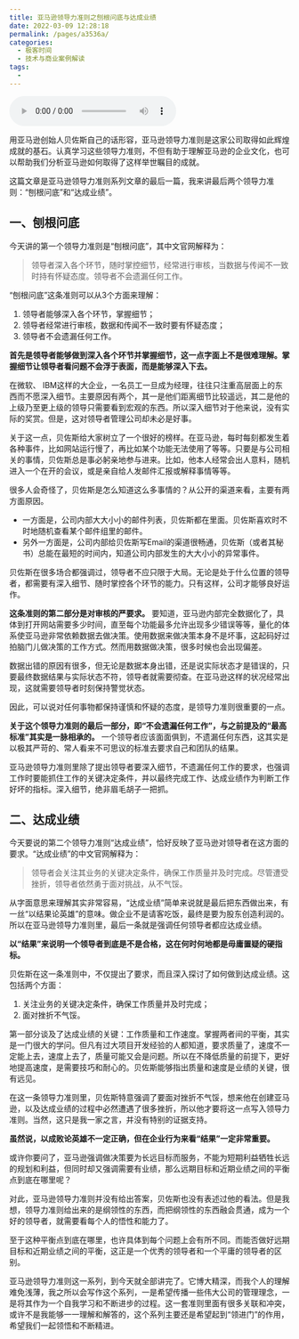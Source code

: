 ```yaml
---
title: 亚马逊领导力准则之刨根问底与达成业绩
date: 2022-03-09 12:28:18
permalink: /pages/a3536a/
categories:
  - 极客时间
  - 技术与商业案例解读
tags:
  - 
---
```

<audio title="028.亚马逊领导力准则之刨根问底与达成业绩" src="https://static001.geekbang.org/resource/audio/c8/31/c8b2067f358f4d4ad3120b1d5d5eef31.mp3" controls="controls"></audio> 
<p>用亚马逊创始人贝佐斯自己的话形容，亚马逊领导力准则是这家公司取得如此辉煌成就的基石。认真学习这些领导力准则，不但有助于理解亚马逊的企业文化，也可以帮助我们分析亚马逊如何取得了这样举世瞩目的成就。</p>
<p>这篇文章是亚马逊领导力准则系列文章的最后一篇，我来讲最后两个领导力准则：“刨根问底”和“达成业绩”。</p>
<h2>一、刨根问底</h2>
<p>今天讲的第一个领导力准则是“刨根问底”，其中文官网解释为：</p>
<blockquote>
<p>领导者深入各个环节，随时掌控细节，经常进行审核，当数据与传闻不一致时持有怀疑态度。领导者不会遗漏任何工作。</p>
</blockquote>
<p>“刨根问底”这条准则可以从3个方面来理解：</p>
<ol>
<li>领导者能够深入各个环节，掌握细节；</li>
<li>领导者经常进行审核，数据和传闻不一致时要有怀疑态度；</li>
<li>领导者不会遗漏任何工作。</li>
</ol>
<p><strong>首先是领导者能够做到深入各个环节并掌握细节，这一点字面上不是很难理解。掌握细节让领导者看问题不会浮于表面，而是能够深入下去。</strong></p>
<!-- [[[read_end]]] -->
<p>在微软、 IBM这样的大企业，一名员工一旦成为经理，往往只注重高层面上的东西而不愿深入细节。主要原因有两个，其一是他们距离细节比较遥远，其二是他的上级乃至更上级的领导只需要看到宏观的东西。所以深入细节对于他来说，没有实际的奖赏。但是，这对领导者管理公司却未必是好事。</p>
<p>关于这一点，贝佐斯给大家树立了一个很好的榜样。在亚马逊，每时每刻都发生着各种事件，比如网站运行慢了，再比如某个功能无法使用了等等。只要是与公司相关的事情，贝佐斯总是事必躬亲地参与进来。比如，他本人经常会出人意料，随机进入一个在开的会议，或是亲自给人发邮件汇报或解释事情等等。</p>
<p>很多人会奇怪了，贝佐斯是怎么知道这么多事情的？从公开的渠道来看，主要有两方面原因。</p>
<ul>
<li>一方面是，公司内部大大小小的邮件列表，贝佐斯都在里面。贝佐斯喜欢时不时地随机查看某个邮件组里的邮件。</li>
<li>另外一方面是，公司内部给贝佐斯写Email的渠道很畅通，贝佐斯（或者其秘书）总能在最短的时间内，知道公司内部发生的大大小小的异常事件。</li>
</ul>
<p><span class="orange">贝佐斯在很多场合都强调过，领导者不应只限于大局。无论是处于什么位置的领导者，都需要有深入细节、随时掌控各个环节的能力。只有这样，公司才能够良好运作。</span></p>
<p><strong>这条准则的第二部分是对审核的严要求。</strong> 要知道，亚马逊内部完全数据化了，具体到打开网站需要多少时间，直至每个功能最多允许出现多少错误等等，量化的体系使亚马逊非常依赖数据去做决策。使用数据来做决策本身不是坏事，这起码好过拍脑门儿做决策的工作方式。然而用数据做决策，很多时候也会出现偏差。</p>
<p>数据出错的原因有很多，但无论是数据本身出错，还是说实际状态才是错误的，只要最终数据结果与实际状态不符，领导者就需要彻查。在亚马逊这样的状况经常出现，这就需要领导者时刻保持警觉状态。</p>
<p>因此，<span class="orange">可以说对任何事物都保持谨慎和怀疑的态度，是领导力准则很重要的一点。</span></p>
<p><strong>关于这个领导力准则的最后一部分，即“不会遗漏任何工作”，与之前提及的“最高标准”其实是一脉相承的。</strong> 一个领导者应该面面俱到，不遗漏任何东西，这其实是以极其严苛的、常人看来不可思议的标准去要求自己和团队的结果。</p>
<p>亚马逊领导力准则里除了提出领导者要深入细节，不遗漏任何工作的要求，也强调工作时要能抓住工作的关键决定条件，并以最终完成工作、达成业绩作为判断工作好坏的指标。深入细节，绝非眉毛胡子一把抓。</p>
<h2>二、达成业绩</h2>
<p>今天要说的第二个领导力准则“达成业绩”，恰好反映了亚马逊对领导者在这方面的要求。“达成业绩”的中文官网解释为：</p>
<blockquote>
<p>领导者会关注其业务的关键决定条件，确保工作质量并及时完成。尽管遭受挫折，领导者依然勇于面对挑战，从不气馁。</p>
</blockquote>
<p>从字面意思来理解其实非常容易，“达成业绩”简单来说就是最后把东西做出来，有一丝“以结果论英雄”的意味。做企业不是请客吃饭，最终是要为股东创造利润的。所以在亚马逊领导力准则里，最后一条就是强调任何领导者都应达成业绩。</p>
<p><strong>以“结果”来说明一个领导者到底是不是合格，这在何时何地都是毋庸置疑的硬指标。</strong></p>
<p>贝佐斯在这一条准则中，不仅提出了要求，而且深入探讨了如何做到达成业绩。这包括两个方面：</p>
<ol>
<li>关注业务的关键决定条件，确保工作质量并及时完成；</li>
<li>面对挫折不气馁。</li>
</ol>
<p>第一部分谈及了达成业绩的关键：工作质量和工作速度。掌握两者间的平衡，其实是一门很大的学问。但凡有过大项目开发经验的人都知道，要求质量了，速度不一定能上去，速度上去了，质量可能又会是问题。所以在不降低质量的前提下，更好地提高速度，是需要技巧和耐心的。贝佐斯能够指出质量和速度是业绩的关键，很有远见。</p>
<p>在这一条领导力准则里，贝佐斯特意强调了要面对挫折不气馁，想来他在创建亚马逊，以及达成业绩的过程中必然遭遇了很多挫折，所以他才要将这一点写入领导力准则。当然，这只是我一家之言，并没有特别的证据支持。</p>
<p><strong>虽然说，以成败论英雄不一定正确，但在企业行为来看“结果”一定非常重要。</strong></p>
<p>或许你要问了，亚马逊强调做决策要为长远目标而服务，不能为短期利益牺牲长远的规划和利益，但同时却又强调需要有业绩，那么远期目标和近期业绩之间的平衡点到底在哪里呢？</p>
<p>对此，亚马逊领导力准则并没有给出答案，贝佐斯也没有表述过他的看法。但是我想，领导力准则给出来的是纲领性的东西，而把纲领性的东西融会贯通，成为一个好的领导者，就需要看每个人的悟性和能力了。</p>
<p>至于这种平衡点到底在哪里，也许具体到每个问题上会有所不同。而能否做好远期目标和近期业绩之间的平衡，这正是一个优秀的领导者和一个平庸的领导者的区别。</p>
<p>亚马逊领导力准则这一系列，到今天就全部讲完了。它博大精深，而我个人的理解难免浅薄，我之所以会写作这个系列，一是希望传播一些伟大公司的管理理念，一是将其作为一个自我学习和不断进步的过程。这一套准则里面有很多关联和冲突，或许不是我能够一一理解和解答的，这个系列主要还是希望起到“领进门”的作用，希望我们一起领悟和不断精进。</p>
<p></p>
